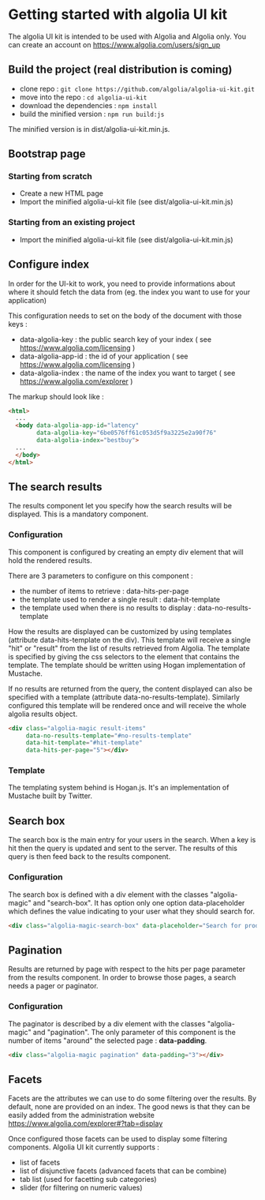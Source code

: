 # Getting started with algolia UI kit

The algolia UI kit is intended to be used with Algolia and Algolia only. You
can create an account on https://www.algolia.com/users/sign_up

## Build the project (real distribution is coming)

 - clone repo : `git clone https://github.com/algolia/algolia-ui-kit.git`
 - move into the repo : `cd algolia-ui-kit`
 - download the dependencies : `npm install`
 - build the minified version : `npm run build:js`

The minified version is in dist/algolia-ui-kit.min.js.

## Bootstrap page

### Starting from scratch

 - Create a new HTML page
 - Import the minified algolia-ui-kit file (see dist/algolia-ui-kit.min.js)

### Starting from an existing project

 - Import the minified algolia-ui-kit file (see dist/algolia-ui-kit.min.js)

## Configure index

In order for the UI-kit to work, you need to provide informations about where
it should fetch the data from (eg. the index you want to use for your application)

This configuration needs to set on the body of the document with those keys :
 - data-algolia-key : the public search key of your index ( see https://www.algolia.com/licensing )
 - data-algolia-app-id : the id of your application ( see https://www.algolia.com/licensing )
 - data-algolia-index : the name of the index you want to target ( see https://www.algolia.com/explorer )

The markup should look like : 

```html
<html>
  ...
  <body data-algolia-app-id="latency"
        data-algolia-key="6be0576ff61c053d5f9a3225e2a90f76"
        data-algolia-index="bestbuy">
  ...
  </body>
</html>
```

## The search results

The results component let you specify how the search results will be displayed.
This is a mandatory component.

### Configuration

This component is configured by creating an empty div element that will hold
the rendered results. 

There are 3 parameters to configure on this component :
 - the number of items to retrieve : data-hits-per-page
 - the template used to render a single result : data-hit-template
 - the template used when there is no results to display : data-no-results-template

How the results are displayed can be customized by using templates (attribute
data-hits-template on the div). This template will receive a single "hit" or
"result" from the list of results retrieved from Algolia. The template is 
specified by giving the css selectors to the element that contains the template.
The template should be written using Hogan implementation of Mustache.

If no results are returned from the query, the content displayed can also be
specified with a template (attribute data-no-results-template). Similarly configured
this template will be rendered once and will receive the whole algolia results
object.

```html
<div class="algolia-magic result-items"
     data-no-results-template="#no-results-template"
     data-hit-template="#hit-template"
     data-hits-per-page="5"></div>
```

### Template

The templating system behind is Hogan.js. It's an implementation of Mustache
built by Twitter.

## Search box

The search box is the main entry for your users in the search. When a key is hit
then the query is updated and sent to the server. The results of this query is
then feed back to the results component.

### Configuration

The search box is defined with a div element with the classes "algolia-magic" and
"search-box". It has option only one option data-placeholder which defines the
value indicating to your user what they should search for.

```html
<div class="algolia-magic-search-box" data-placeholder="Search for products!"></div>
```

## Pagination

Results are returned by page with respect to the hits per page parameter from
the results component. In order to browse those pages, a search needs a pager
or paginator.

### Configuration

The paginator is described by a div element with the classes "algolia-magic" and
"pagination". The only parameter of this component is the number of items "around"
the selected page : **data-padding**.

```html
<div class="algolia-magic pagination" data-padding="3"></div>
```

## Facets

Facets are the attributes we can use to do some filtering over the results. By
default, none are provided on an index. The good news is that they can be easily
added from the administration website https://www.algolia.com/explorer#?tab=display

Once configured those facets can be used to display some filtering components.
Algolia UI kit currently supports :
 - list of facets
 - list of disjunctive facets (advanced facets that can be combine)
 - tab list (used for facetting sub categories)
 - slider (for filtering on numeric values)
